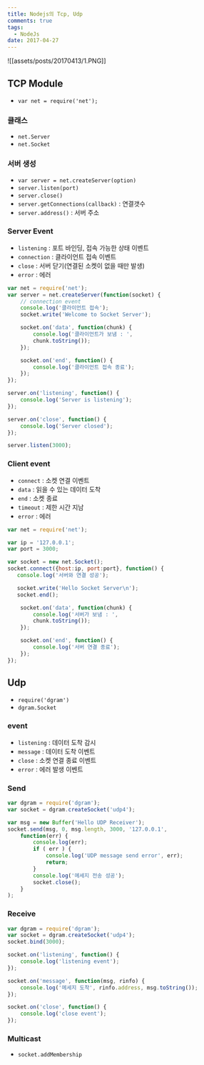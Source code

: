 ```yaml
---
title: Nodejs의 Tcp, Udp
comments: true
tags:
  - NodeJs
date: 2017-04-27
---
```


![[assets/posts/20170413/1.PNG]]

## TCP Module
- `var net = require('net');`

### 클래스
- `net.Server`
- `net.Socket`

### 서버 생성
- `var server = net.createServer(option)`
- `server.listen(port)`
- `server.close()`
- `server.getConnections(callback)` : 연결갯수
- `server.address()` : 서버 주소

### Server Event
- `listening` : 포트 바인딩, 접속 가능한 상태 이벤트
- `connection` : 클라이언트 접속 이벤트
- `close` : 서버 닫기(연결된 소켓이 없을 때만 발생)
- `error` : 에러

``` javascript
var net = require('net');
var server = net.createServer(function(socket) {
    // connection event
    console.log('클라이언트 접속');
    socket.write('Welcome to Socket Server');

    socket.on('data', function(chunk) {
        console.log('클라이언트가 보냄 : ',
        chunk.toString());
    });

    socket.on('end', function() {
        console.log('클라이언트 접속 종료');
    });
});

server.on('listening', function() {
    console.log('Server is listening');
});

server.on('close', function() {
    console.log('Server closed');
});

server.listen(3000);
```

### Client event
- `connect` : 소켓 연결 이벤트
- `data` : 읽을 수 있는 데이터 도착
- `end` : 소켓 종료
- `timeout` : 제한 시간 지남
- `error` : 에러

``` javascript
var net = require('net');

var ip = '127.0.0.1';
var port = 3000;

var socket = new net.Socket();
socket.connect({host:ip, port:port}, function() {
   console.log('서버와 연결 성공');

   socket.write('Hello Socket Server\n');
   socket.end();

    socket.on('data', function(chunk) {
        console.log('서버가 보냄 : ',
        chunk.toString());        
    });

    socket.on('end', function() {
        console.log('서버 연결 종료');
    });
});
```

## Udp
- `require('dgram')`
- `dgram.Socket`

### event
- `listening` : 데이터 도착 감시
- `message` : 데이터 도착 이벤트
- `close` : 소켓 연결 종료 이벤트
- `error` : 에러 발생 이벤트

### Send

``` javascript
var dgram = require('dgram');
var socket = dgram.createSocket('udp4');

var msg = new Buffer('Hello UDP Receiver');
socket.send(msg, 0, msg.length, 3000, '127.0.0.1',
    function(err) {
        console.log(err);
        if ( err ) {
            console.log('UDP message send error', err);
            return;
        }
        console.log('메세지 전송 성공');
        socket.close();        
    }
);
```

### Receive

``` javascript
var dgram = require('dgram');
var socket = dgram.createSocket('udp4');
socket.bind(3000);

socket.on('listening', function() {
    console.log('listening event');
});

socket.on('message', function(msg, rinfo) {
    console.log('메세지 도착', rinfo.address, msg.toString());
});

socket.on('close', function() {
    console.log('close event');
});
```

### Multicast
- `socket.addMembership`
